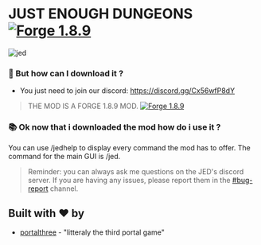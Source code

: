 # JUST ENOUGH DUNGEONS [![Forge 1.8.9](https://img.shields.io/badge/FORGE-1.8.9-blueviolet?style=for-the-badge)](http://files.minecraftforge.net/maven/net/minecraftforge/forge/index_1.8.9.html)

![jed](https://media.discordapp.net/attachments/779097681653661696/779100421758124063/unknown.png?width=1329&height=550)


### 🤔 But how can I download it ?

* You just need to join our discord:
 https://discord.gg/Cx56wfP8dY

> THE MOD IS A FORGE 1.8.9 MOD. [![Forge 1.8.9](https://img.shields.io/badge/FORGE-1.8.9-blueviolet?style=flat-square)](http://files.minecraftforge.net/maven/net/minecraftforge/forge/index_1.8.9.html)

### 📚 Ok now that i downloaded the mod how do i use it ?
You can use /jedhelp to display every command the mod has to offer.
The command for the main GUI is /jed.

>Reminder: you can always ask me questions on the JED's discord server.
>If you are having any issues, please report them in the [#bug-report](https://discord.gg/Cx56wfP8dY) channel.


## Built with ❤️ by
* [portalthree](https://github.com/portalthree) - "litteraly the third portal game"